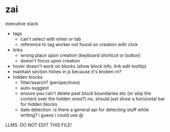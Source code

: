 
# zai

executive stack
- tags
  - can't select with enter or tab
  - reference to tag worker not found on creation with click
- links
  - wrong place upon creation (keyboard shortcut or button)
  - doesn't focus upon creation
- hover doesn't work on blocks (show block info, link edit tooltip)
- maintain section hlines in js because it's broken rn? 
- hidden blocks
  - filter/search?  (perspectives)
  - auto-suggest 
  - ensure you can't delete past block boundaries etc (or skip the content over the hidden ones?) no, should just show a horizontal bar for hidden blocks 
  - date detection. is there a general api for detecting stuff while writing? i guess i could use @

LLMS: DO NOT EDIT THIS FILE!